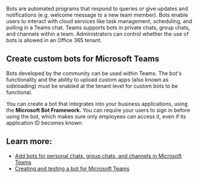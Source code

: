 Bots are automated programs that respond to queries or give updates and notifications (e.g. welcome message to a new team member). Bots enable users to interact with cloud services like task management, scheduling, and polling in a Teams chat. Teams supports bots in private chats, group chats, and channels within a team. Administrators can control whether the use of bots is allowed in an Office 365 tenant.

## Create custom bots for Microsoft Teams

Bots developed by the community can be used within Teams. The bot's functionality and the ability to upload custom apps (also known as sideloading) must be enabled at the tenant level for custom bots to be functional.

You can create a bot that integrates into your business applications, using the **Microsoft Bot Framework.** You can require your users to sign in before using the bot, which makes sure only employees can access it, even if its application ID becomes known.

## Learn more:

- [Add bots for personal chats, group chats, and channels in Microsoft Teams](https://docs.microsoft.com/microsoftteams/add-bots)
- [Creating and testing a bot for Microsoft Teams](https://go.microsoft.com/fwlink/?linkid=854371)
